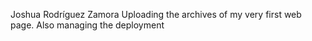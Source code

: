 Joshua Rodríguez Zamora
Uploading the archives of my very first web page. Also managing the deployment 
